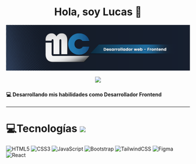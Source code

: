 <h1 align="center"> Hola, soy Lucas 👋</h1>

<a target="_blank" href="https://github.com/Lmc95"><img src="https://raw.githubusercontent.com/Lmc95/Lmc95/main/bg_lmc_frontend.png"/></a>

<p align="center">
	<a href="https://github.com/Lmc95">
		<img src="#">
	</a>
</p>

<h4>
💻 Desarrollando mis habilidades como Desarrollador Frontend
</h4>

<hr/>

# 💻Tecnologías <img src = "https://media2.giphy.com/media/QssGEmpkyEOhBCb7e1/giphy.gif?cid=ecf05e47a0n3gi1bfqntqmob8g9aid1oyj2wr3ds3mg700bl&rid=giphy.gif" width = 32px>

![HTML5](https://img.shields.io/badge/html5-%23E34F26.svg?style=for-the-badge&logo=html5&logoColor=white) ![CSS3](https://img.shields.io/badge/css3-%231572B6.svg?style=for-the-badge&logo=css3&logoColor=white) ![JavaScript](https://img.shields.io/badge/javascript-%23323330.svg?style=for-the-badge&logo=javascript&logoColor=%23F7DF1E) ![Bootstrap](https://img.shields.io/badge/bootstrap-%23430098.svg?style=for-the-badge&logo=bootstrap&logoColor=white) ![TailwindCSS](https://img.shields.io/badge/tailwindcss-%2338B2AC.svg?style=for-the-badge&logo=tailwind-css&logoColor=white) ![Figma](https://img.shields.io/badge/figma-black.svg?style=for-the-badge&logo=figma&logoColor=red) ![React](https://img.shields.io/badge/react-%23282C34.svg?style=for-the-badge&logo=react&logoColor=61DAFB)

